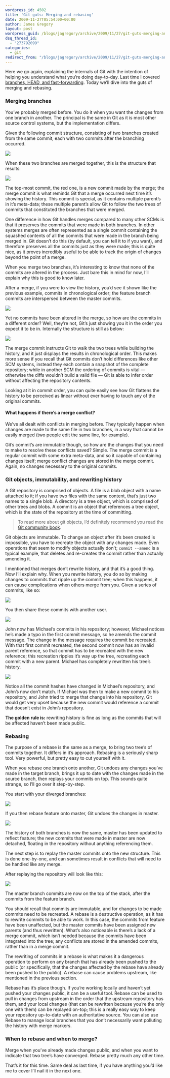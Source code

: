 ```yaml
---
wordpress_id: 4502
title: 'Git guts: Merging and rebasing'
date: 2009-11-27T05:54:00+00:00
author: James Gregory
layout: post
wordpress_guid: /blogs/jagregory/archive/2009/11/27/git-guts-merging-and-rebasing.aspx
dsq_thread_id:
  - "273792099"
categories:
  - git
redirect_from: "/blogs/jagregory/archive/2009/11/27/git-guts-merging-and-rebasing.aspx/"
---
```

Here we go again, explaining the internals of Git with the intention of helping you understand what you&#8217;re doing day-to-day. Last time I covered [branches, HEAD, and fast-forwarding](http://www.lostechies.com/blogs/jagregory/archive/2009/11/25/git-s-guts-branches-head-and-fast-forwards.aspx). Today we&#8217;ll dive into the guts of merging and rebasing.

### Merging branches

You&#8217;ve probably merged before. You do it when you want the changes from one branch in another. The principal is the same in Git as it is most other source control systems, but the implementation differs.

Given the following commit structure, consisting of two branches created from the same commit, each with two commits after the branching occurred.

![](http://lostechies.com/jamesgregory/files/2011/03.GitGuts.2/Figure1.png)

When these two branches are merged together, this is the structure that results:

![](http://lostechies.com/jamesgregory/files/2011/03.GitGuts.2/Figure2.png)

The top-most commit, the red one, is a new commit made by the merge; the merge commit is what reminds Git that a merge occurred next time it&#8217;s showing the history. This commit is special, as it contains multiple parent&#8217;s in it&#8217;s meta-data; these multiple parent&#8217;s allow Git to follow the two trees of commits that constituted the branches that were merged.

One difference in how Git handles merges compared to many other SCMs is that it preserves the commits that were made in both branches. In other systems merges are often represented as a single commit containing the squashed contents of all the commits that were made in the branch being merged in. Git doesn&#8217;t do this (by default, you can tell it to if you want), and therefore preserves all the commits just as they were made; this is quite nice, as it proves incredibly useful to be able to track the origin of changes beyond the point of a merge.

When you merge two branches, it&#8217;s interesting to know that none of the commits are altered in the process. Just bare this in mind for now, I&#8217;ll explain why this is good to know later.

After a merge, if you were to view the history, you&#8217;d see it shown like the previous example, commits in chronological order; the feature branch commits are interspersed between the master commits.

![](http://lostechies.com/jamesgregory/files/2011/03.GitGuts.2/Figure2.png)

Yet no commits have been altered in the merge, so how are the commits in a different order? Well, they&#8217;re not, Git&#8217;s just showing you it in the order you expect it to be in. Internally the structure is still as below:

![](http://lostechies.com/jamesgregory/files/2011/03.GitGuts.2/Figure3.png)

The merge commit instructs Git to walk the two trees while building the history, and it just displays the results in chronological order. This makes more sense if you recall that Git commits don&#8217;t hold differences like other SCM systems, instead they each contain a snapshot of the complete repository; while in another SCM the ordering of commits is vital &#8212; otherwise the diffs wouldn&#8217;t build a valid file &#8212; Git is able to infer order without affecting the repository contents.

Looking at it in commit order, you can quite easily see how Git flattens the history to be perceived as linear without ever having to touch any of the original commits.

#### What happens if there&#8217;s a merge conflict?

We&#8217;ve all dealt with conflicts in merging before. They typically happen when changes are made to the same file in two branches, in a way that cannot be easily merged (two people edit the same line, for example).

Git&#8217;s commit&#8217;s are immutable though, so how are the changes that you need to make to resolve these conflicts saved? Simple. The merge commit is a regular commit with some extra meta-data, and so it capable of containing changes itself; merge conflict changes are stored in the merge commit. Again, no changes necessary to the original commits.

### Git objects, immutability, and rewriting history

A Git repository is comprised of objects. A file is a blob object with a name attached to it; if you have two files with the same content, that&#8217;s just two names to a single blob. A directory is a tree object, which is comprised of other trees and blobs. A commit is an object that references a tree object, which is the state of the repository at the time of committing.

> To read more about git objects, I&#8217;d definitely recommend you read the [Git community book](http://book.git-scm.com).

Git objects are immutable. To change an object after it&#8217;s been created is impossible, you have to recreate the object with any changes made. Even operations that seem to modify objects actually don&#8217;t; `commit --amend` is a typical example, that deletes and re-creates the commit rather than actually amending it.

I mentioned that merges don&#8217;t rewrite history, and that it&#8217;s a good thing. Now I&#8217;ll explain why. When you rewrite history, you do so by making changes to commits that ripple up the commit tree; when this happens, it can cause complications when others merge from you. Given a series of commits, like so:

![](http://lostechies.com/jamesgregory/files/2011/03.GitGuts.2/Figure4.png)

You then share these commits with another user.

![](http://lostechies.com/jamesgregory/files/2011/03.GitGuts.2/Figure5.png)

John now has Michael&#8217;s commits in his repository; however, Michael notices he&#8217;s made a typo in the first commit message, so he amends the commit message. The change in the message requires the commit be recreated. With that first commit recreated, the second commit now has an invalid parent reference, so that commit has to be recreated with the new reference; this recreation ripples it&#8217;s way up the tree, recreating each commit with a new parent. Michael has completely rewritten his tree&#8217;s history.

![](http://lostechies.com/jamesgregory/files/2011/03.GitGuts.2/Figure6.png)

Notice all the commit hashes have changed in Michael&#8217;s repository, and John&#8217;s now don&#8217;t match. If Michael was then to make a new commit to his repository, and John tried to merge that change into his repository, Git would get very upset because the new commit would reference a commit that doesn&#8217;t exist in John&#8217;s repository.

**The golden rule is:** rewriting history is fine as long as the commits that will be affected haven&#8217;t been made public.

### Rebasing

The purpose of a rebase is the same as a merge, to bring two tree&#8217;s of commits together. It differs in it&#8217;s approach. Rebasing is a seriously sharp tool. Very powerful, but pretty easy to cut yourself with it.

When you rebase one branch onto another, Git undoes any changes you&#8217;ve made in the target branch, brings it up to date with the changes made in the source branch, then replays your commits on top. This sounds quite strange, so I&#8217;ll go over it step-by-step.

You start with your diverged branches:

![](http://lostechies.com/jamesgregory/files/2011/03.GitGuts.2/Figure7.png)

If you then rebase feature onto master, Git undoes the changes in master.

![](http://lostechies.com/jamesgregory/files/2011/03.GitGuts.2/Figure8.png)

The history of both branches is now the same, master has been updated to reflect feature; the new commits that were made in master are now detached, floating in the repository without anything referencing them.

The next step is to replay the master commits onto the new structure. This is done one-by-one, and can sometimes result in conflicts that will need to be handled like any merge.

After replaying the repository will look like this:

![](http://lostechies.com/jamesgregory/files/2011/03.GitGuts.2/Figure9.png)

The master branch commits are now on the top of the stack, after the commits from the feature branch.

You should recall that commits are immutable, and for changes to be made commits need to be recreated. A rebase is a destructive operation, as it has to rewrite commits to be able to work. In this case, the commits from feature have been unaffected, but the master commits have been assigned new parents (and thus rewritten). What&#8217;s also noticeable is there&#8217;s a lack of a merge commit, which isn&#8217;t needed because the commits have been integrated into the tree; any conflicts are stored in the amended commits, rather than in a merge commit.

The rewriting of commits in a rebase is what makes it a dangerous operation to perform on any branch that has already been pushed to the public (or specifically, that the changes affected by the rebase have already been pushed to the public). A rebase can cause problems upstream, like mentioned in the previous section.

Rebase has it&#8217;s place though. If you&#8217;re working locally and haven&#8217;t yet pushed your changes public, it can be a useful tool. Rebase can be used to pull in changes from upstream in the order that the upstream repository has them, and your local changes (that can be rewritten because you&#8217;re the only one with them) can be replayed on-top; this is a really easy way to keep your repository up-to-date with an authoritative source. You can also use Rebase to manage local branches that you don&#8217;t necessarily want polluting the history with merge markers.

### When to rebase and when to merge?

Merge when you&#8217;ve already made changes public, and when you want to indicate that two tree&#8217;s have converged. Rebase pretty much any other time.

That&#8217;s it for this time. Same deal as last time, if you have anything you&#8217;d like me to cover I&#8217;ll nail it in the next one.